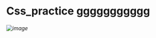 # Css_practice ggggggggggg
###### ![image](https://github.com/user-attachments/assets/846b2cf8-bba1-47d6-b679-d74dc75951ce) 
